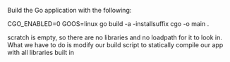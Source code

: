 Build the Go application with the following:

CGO_ENABLED=0 GOOS=linux go build -a -installsuffix cgo -o main .

scratch is empty, so there are no libraries and no loadpath for it to look in. What we have to do is modify our build script to statically compile our app with all libraries built in
